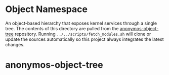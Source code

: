 # Object Namespace

An object-based hierarchy that exposes kernel services through a single tree.
The contents of this directory are pulled from the
[anonymos-object-tree](https://github.com/Jonathan-R-Anderson/anonymos-object-tree)
repository. Running `../../scripts/fetch_modules.sh` will clone or update the
sources automatically so this project always integrates the latest changes.
# anonymos-object-tree
